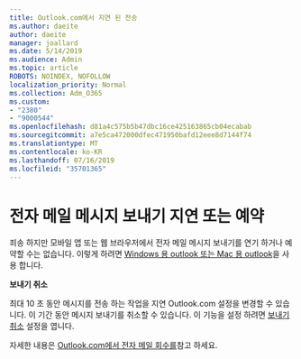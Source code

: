 ```yaml
---
title: Outlook.com에서 지연 된 전송
ms.author: daeite
author: daeite
manager: joallard
ms.date: 5/14/2019
ms.audience: Admin
ms.topic: article
ROBOTS: NOINDEX, NOFOLLOW
localization_priority: Normal
ms.collection: Adm_O365
ms.custom:
- "2380"
- "9000544"
ms.openlocfilehash: d81a4c575b5b47dbc16ce425163865cb04ecabab
ms.sourcegitcommit: a7e5ca472000dfec471950bafd12eee8d7144f74
ms.translationtype: MT
ms.contentlocale: ko-KR
ms.lasthandoff: 07/16/2019
ms.locfileid: "35701365"
---
```

# <a name="delay-or-schedule-sending-email-messages"></a>전자 메일 메시지 보내기 지연 또는 예약

죄송 하지만 모바일 앱 또는 웹 브라우저에서 전자 메일 메시지 보내기를 연기 하거나 예약할 수는 없습니다. 이렇게 하려면 [Windows 용 outlook 또는 Mac 용 outlook](https://products.office.com/outlook/email-and-calendar-software-microsoft-outlook)을 사용 합니다.

**보내기 취소**

최대 10 초 동안 메시지를 전송 하는 작업을 지연 Outlook.com 설정을 변경할 수 있습니다. 이 기간 동안 메시지 보내기를 취소할 수 있습니다. 이 기능을 설정 하려면 [보내기 취소](https://outlook.live.com/mail/options/mail/messageContent/undoSend) 설정을 엽니다.

자세한 내용은 [Outlook.com에서 전자 메일 회수를](https://support.office.com/article/c069ddde-5282-4085-8f4c-d7b133324f8a?wt.mc_id=Office_Outlook_com_Alchemy)참고 하세요.